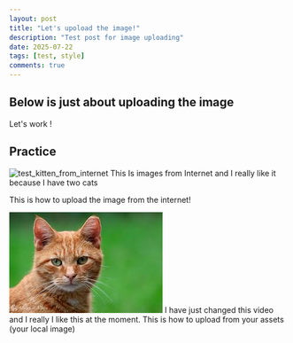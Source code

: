```yaml
---
layout: post
title: "Let's upoload the image!"
description: "Test post for image uploading"
date: 2025-07-22
tags: [test, style]
comments: true
---
```


Below is just about uploading the image
---
Let's work !


## Practice

![test_kitten_from_internet](https://cdn.britannica.com/34/235834-050-C5843610/two-different-breeds-of-cats-side-by-side-outdoors-in-the-garden.jpg)
This Is images from Internet and I really like it because I have two cats

This is how to upload the image from the internet!

![test_kitten](https://github.com/KHASTU123/paper-jekyll-theme/blob/master/assets/download.jpg)
I have just changed this video and I really I like this at the moment.
This is how to upload from your assets (your local image)

